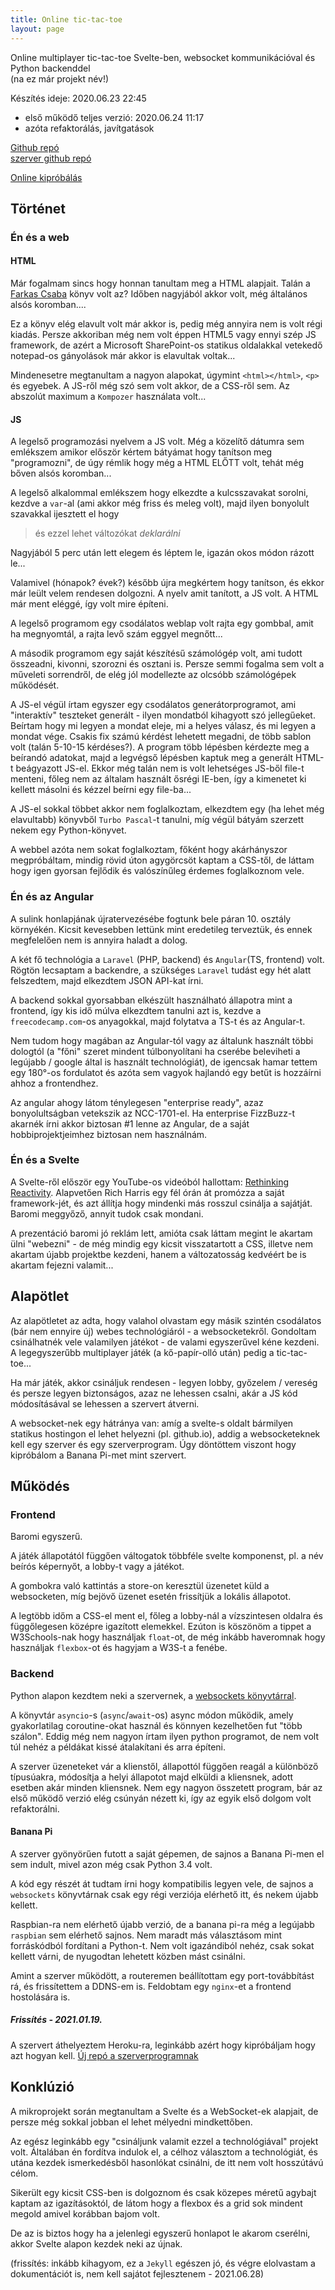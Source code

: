 ```yaml
---
title: Online tic-tac-toe
layout: page
---
```


Online multiplayer tic-tac-toe Svelte-ben, websocket kommunikációval és Python backenddel    
(na ez már projekt név!)

Készítés ideje: 2020.06.23 22:45
- első működő teljes verzió: 2020.06.24 11:17
- azóta refaktorálás, javítgatások

[Github repó](https://github.com/sasszem/tic-tac-toe)   
[szerver github repó](https://github.com/Sasszem/heroku-ttt-server)

[Online kipróbálás](https://sasszem.github.io/tic-tac-toe/)

## Történet

### Én és a web

#### HTML

Már fogalmam sincs hogy honnan tanultam meg a HTML alapjait. Talán a [Farkas Csaba](https://www.libri.hu/konyv/farkas_csaba.programozasi-ismeretek-halado-felhaszna) könyv volt az? Időben nagyjából akkor volt, még általános alsós koromban....

Ez a könyv elég elavult volt már akkor is, pedig még annyira nem is volt régi kiadás. Persze akkoriban még nem volt éppen HTML5 vagy ennyi szép JS framework, de azért a Microsoft SharePoint-os statikus oldalakkal vetekedő notepad-os gányolások már akkor is elavultak voltak...

Mindenesetre megtanultam a nagyon alapokat, úgymint `<html></html>`, `<p>` és egyebek. A JS-ről még szó sem volt akkor, de a CSS-ről sem. Az abszolút maximum a `Kompozer` használata volt...

#### JS

A legelső programozási nyelvem a JS volt. Még a közelítő dátumra sem emlékszem amikor először kértem bátyámat hogy tanítson meg "programozni", de úgy rémlik hogy még a HTML ELŐTT volt, tehát még bőven alsós koromban...

A legelső alkalommal emlékszem hogy elkezdte a kulcsszavakat sorolni, kezdve a `var`-al (ami akkor még friss és meleg volt), majd ilyen bonyolult szavakkal ijesztett el hogy

> és ezzel lehet változókat *deklarálni*

Nagyjából 5 perc után lett elegem és léptem le, igazán okos módon rázott le... 

Valamivel (hónapok? évek?) később újra megkértem hogy tanítson, és ekkor már leült velem rendesen dolgozni. A nyelv amit tanított, a JS volt. A HTML már ment eléggé, így volt mire építeni. 

A legelső programom egy csodálatos weblap volt rajta egy gombbal, amit ha megnyomtál, a rajta levő szám eggyel megnőtt...

A második programom egy saját készítésű számológép volt, ami tudott összeadni, kivonni, szorozni és osztani is. Persze semmi fogalma sem volt a műveleti sorrendről, de elég jól modellezte az olcsóbb számológépek működését.

A JS-el végül írtam egyszer egy csodálatos generátorprogramot, ami "interaktív" teszteket generált - ilyen mondatból kihagyott szó jellegűeket. Beírtam hogy mi legyen a mondat eleje, mi a helyes válasz, és mi legyen a mondat vége. Csakis fix számú kérdést lehetett megadni, de több sablon volt (talán 5-10-15 kérdéses?). A program több lépésben kérdezte meg a beírandó adatokat, majd a legvégső lépésben kaptuk meg a generált HTML-t beágyazott JS-el. Ekkor még talán nem is volt lehetséges JS-ből file-t menteni, főleg nem az általam használt ősrégi IE-ben, így a kimenetet ki kellett másolni és kézzel beírni egy file-ba...

A JS-el sokkal többet akkor nem foglalkoztam, elkezdtem egy (ha lehet még elavultabb) könyvből `Turbo Pascal`-t tanulni, míg végül bátyám szerzett nekem egy Python-könyvet. 

A webbel azóta nem sokat foglalkoztam, főként hogy akárhányszor megpróbáltam, mindig rövid úton agygörcsöt kaptam a CSS-től, de láttam hogy igen gyorsan fejlődik és valószínűleg érdemes foglalkoznom vele.

### Én és az Angular

A sulink honlapjának újratervezésébe fogtunk bele páran 10. osztály környékén. Kicsit kevesebben lettünk mint eredetileg terveztük, és ennek megfelelően nem is annyira haladt a dolog.

A két fő technológia a `Laravel` (PHP, backend) és `Angular`(TS, frontend) volt. Rögtön lecsaptam a backendre, a szükséges `Laravel` tudást egy hét alatt felszedtem, majd elkezdtem JSON API-kat írni. 

A backend sokkal gyorsabban elkészült használható állapotra mint a frontend, így kis idő múlva elkezdtem tanulni azt is, kezdve a `freecodecamp.com`-os anyagokkal, majd folytatva a TS-t és az Angular-t. 

Nem tudom hogy magában az Angular-tól vagy az általunk használt többi dologtól (a "főni" szeret mindent túlbonyolítani ha cserébe beleviheti a legújabb / google által is használt technológiát), de igencsak hamar tettem egy 180°-os fordulatot és azóta sem vagyok hajlandó egy betűt is hozzáírni ahhoz a frontendhez.

Az angular ahogy látom ténylegesen "enterprise ready", azaz bonyolultságban vetekszik az NCC-1701-el. Ha enterprise FizzBuzz-t akarnék írni akkor biztosan #1 lenne az Angular, de a saját hobbiprojektjeimhez biztosan nem használnám.

### Én és a Svelte

A Svelte-ről először egy YouTube-os videóból hallottam: [Rethinking Reactivity](https://www.youtube.com/watch?v=AdNJ3fydeao). Alapvetően Rich Harris egy fél órán át promózza a saját framework-jét, és azt állítja hogy mindenki más rosszul csinálja a sajátját. Baromi meggyőző, annyit tudok csak mondani.

A prezentáció baromi jó reklám lett, amióta csak láttam megint le akartam ülni "webezni" - de még mindig egy kicsit visszatartott a CSS, illetve nem akartam újabb projektbe kezdeni, hanem a változatosság kedvéért be is akartam fejezni valamit...

## Alapötlet

Az alapötletet az adta, hogy valahol olvastam egy másik szintén csodálatos (bár nem ennyire új) webes technológiáról - a websocketekről. Gondoltam csinálhatnék vele valamilyen játékot - de valami egyszerűvel kéne kezdeni. A legegyszerűbb multiplayer játék (a kő-papír-olló után) pedig a tic-tac-toe...

Ha már játék, akkor csináljuk rendesen - legyen lobby, győzelem / vereség és persze legyen biztonságos, azaz ne lehessen csalni, akár a JS kód módosításával se lehessen a szervert átverni.

A websocket-nek egy hátránya van: amíg a svelte-s oldalt bármilyen statikus hostingon el lehet helyezni (pl. github.io), addig a websocketeknek kell egy szerver és egy szerverprogram. Úgy döntöttem viszont hogy kipróbálom a Banana Pi-met mint szervert. 

## Működés

### Frontend

Baromi egyszerű.

A játék állapotától függően váltogatok többféle svelte komponenst, pl. a név beírós képernyőt, a lobby-t vagy a játékot.

A gombokra való kattintás a store-on keresztül üzenetet küld a websocketen, míg bejövő üzenet esetén frissítjük a lokális állapotot.

A legtöbb időm a CSS-el ment el, főleg a lobby-nál a vízszintesen oldalra és függőlegesen középre igazított elemekkel. Ezúton is köszönöm a tippet a W3Schools-nak hogy használjak `float`-ot, de még inkább haveromnak hogy használjak `flexbox`-ot és hagyjam a W3S-t a fenébe.

### Backend

Python alapon kezdtem neki a szervernek, a [websockets könyvtárral](https://websockets.readthedocs.io/en/stable/intro.html).

A könyvtár `asyncio`-s (`async`/`await`-os) async módon működik, amely gyakorlatilag coroutine-okat használ és könnyen kezelhetően fut "több szálon". Eddig még nem nagyon írtam ilyen python programot, de nem volt túl nehéz a példákat kissé átalakítani és arra építeni.

A szerver üzeneteket vár a klienstől, állapottól függően reagál a különböző típusúakra, módosítja a helyi állapotot majd elküldi a kliensnek, adott esetben akár minden kliensnek. Nem egy nagyon összetett program, bár az első működő verzió elég csúnyán nézett ki, így az egyik első dolgom volt refaktorálni.

#### Banana Pi

A szerver gyönyörűen futott a saját gépemen, de sajnos a Banana Pi-men el sem indult, mivel azon még csak Python 3.4 volt. 

A kód egy részét át tudtam írni hogy kompatibilis legyen vele, de sajnos a `websockets` könyvtárnak csak egy régi verziója elérhető itt, és nekem újabb kellett.

Raspbian-ra nem elérhető újabb verzió, de a banana pi-ra még a legújabb `raspbian`  sem elérhető sajnos. Nem maradt más választásom mint forráskódból fordítani a Python-t. Nem volt igazándiból nehéz, csak sokat kellett várni, de nyugodtan lehetett közben mást csinálni.

Amint a szerver működött, a routeremen beállítottam egy port-továbbítást rá, és frissítettem a DDNS-em is. Feldobtam egy `nginx`-et a frontend hostolására is.

##### Frissítés - 2021.01.19.

A szervert áthelyeztem Heroku-ra, leginkább azért hogy kipróbáljam hogy azt hogyan kell.
[Új repó a szerverprogramnak](https://github.com/Sasszem/heroku-ttt-server)

## Konklúzió

A mikroprojekt során megtanultam a Svelte és a WebSocket-ek alapjait, de persze még sokkal jobban el lehet mélyedni mindkettőben.

Az egész leginkább egy "csináljunk valamit ezzel a technológiával" projekt volt. Általában én fordítva indulok el, a célhoz választom a technológiát, és utána kezdek ismerkedésből hasonlókat csinálni, de itt nem volt hosszútávú célom.

Sikerült egy kicsit CSS-ben is dolgoznom és csak közepes méretű agybajt kaptam az igazításoktól, de látom hogy a flexbox és a grid sok mindent megold amivel korábban bajom volt.

De az is biztos hogy ha a jelenlegi egyszerű honlapot le akarom cserélni, akkor Svelte alapon kezdek neki az újnak.

(frissítés: inkább kihagyom, ez a `Jekyll` egészen jó, és végre elolvastam a dokumentációt is, nem kell sajátot fejlesztenem - 2021.06.28)